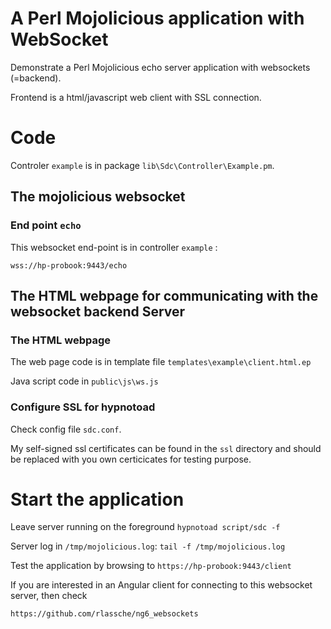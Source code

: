 # A Perl Mojolicious application with WebSocket

Demonstrate a Perl Mojolicious echo server application with websockets (=backend). 

Frontend is a html/javascript web client with SSL connection. 

# Code

Controler `example` is in package `lib\Sdc\Controller\Example.pm`.

## The mojolicious websocket 

### End point `echo`

This websocket end-point is in controller `example` :

`wss://hp-probook:9443/echo`

## The HTML webpage for communicating with the websocket backend Server

### The HTML webpage

The web page code is in template file `templates\example\client.html.ep`


Java script code in `public\js\ws.js`

### Configure SSL for hypnotoad

Check config file `sdc.conf`.

My self-signed ssl certificates can be found in the `ssl` directory and should be replaced with you own certicicates for testing purpose.

# Start the application

Leave server running on the foreground `hypnotoad script/sdc -f`

Server log in `/tmp/mojolicious.log`: `tail -f /tmp/mojolicious.log`

Test the application by browsing to `https://hp-probook:9443/client`

If you are interested in an Angular client for connecting to this websocket server, then check

`https://github.com/rlassche/ng6_websockets`